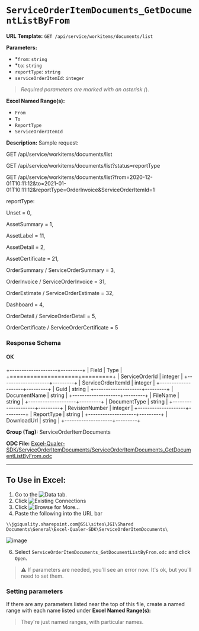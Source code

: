 # `ServiceOrderItemDocuments_GetDocumentListByFrom`

**URL Template:**
`GET /api/service/workitems/documents/list`

**Parameters:**
- *`from`: `string`
- *`to`: `string`
- `reportType`: `string`
- `serviceOrderItemId`: `integer`


> *Required parameters are marked with an asterisk (*).

**Excel Named Range(s):**
- `From`
- `To`
- `ReportType`
- `ServiceOrderItemId`


**Description:**
Sample request:
            
GET /api/service/workitems/documents/list
            
GET /api/service/workitems/documents/list?status=reportType
            
GET /api/service/workitems/documents/list?from=2020-12-01T10:11:12&amp;to=2021-01-01T10:11:12&amp;reportType=OrderInvoice&amp;ServiceOrderItemId=1
            
reportType:<br />
Unset = 0,<br />
AssetSummary = 1,<br />
AssetLabel = 11,<br />
AssetDetail = 2,<br />
AssetCertificate = 21,<br />
OrderSummary / ServiceOrderSummary = 3,<br />
OrderInvoice / ServiceOrderInvoice = 31,<br />
OrderEstimate / ServiceOrderEstimate = 32,<br />
Dashboard = 4,<br />
OrderDetail / ServiceOrderDetail = 5,<br />
OrderCertificate / ServiceOrderCertificate = 5<br />

### Response Schema

#### OK

+--------------------+---------+
| Field              | Type    |
+====================+=========+
| ServiceOrderId     | integer |
+--------------------+---------+
| ServiceOrderItemId | integer |
+--------------------+---------+
| Guid               | string  |
+--------------------+---------+
| DocumentName       | string  |
+--------------------+---------+
| FileName           | string  |
+--------------------+---------+
| DocumentType       | string  |
+--------------------+---------+
| RevisionNumber     | integer |
+--------------------+---------+
| ReportType         | string  |
+--------------------+---------+
| DownloadUrl        | string  |
+--------------------+---------+

**Group (Tag):**
ServiceOrderItemDocuments

**ODC File:**
[Excel-Qualer-SDK/ServiceOrderItemDocuments/ServiceOrderItemDocuments_GetDocumentListByFrom.odc](https://github.com/Johnson-Gage-Inspection-Inc/qualer-sdk-odc/blob/main/Excel-Qualer-SDK/ServiceOrderItemDocuments/ServiceOrderItemDocuments_GetDocumentListByFrom.odc)

---

To Use in Excel:
---

1. Go to the ![`Data`](https://github.com/user-attachments/assets/da437a70-57b3-4c5b-bb01-4910ece19ed1)
 tab.
3. Click ![Existing Connections](https://github.com/user-attachments/assets/a2f1ed67-b2e0-4c23-ac90-68c870e60289)
4. Click ![`Browse for More...`](https://github.com/user-attachments/assets/8e698494-6865-41e7-b6fa-043aea81809a)
5. Paste the following into the URL bar
```
\\jgiquality.sharepoint.com@SSL\sites\JGI\Shared Documents\General\Excel-Qualer-SDK\ServiceOrderItemDocuments\
```

![image](https://github.com/user-attachments/assets/1e1a8d87-0377-446d-aaf5-d78562991db3)

6. Select `ServiceOrderItemDocuments_GetDocumentListByFrom.odc` and click `Open`.

> ⚠️ If parameters are needed, you'll see an error now. It's ok, but you'll need to set them.

### Setting parameters
If there are any parameters listed near the top of this file, create a named range with each name listed under **Excel Named Range(s):**
> They're just named ranges, with particular names.
